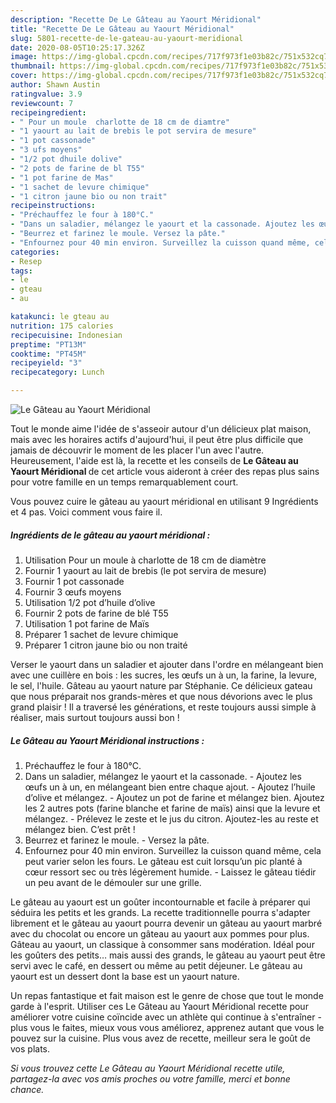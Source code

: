 ```yaml
---
description: "Recette De Le Gâteau au Yaourt Méridional"
title: "Recette De Le Gâteau au Yaourt Méridional"
slug: 5801-recette-de-le-gateau-au-yaourt-meridional
date: 2020-08-05T10:25:17.326Z
image: https://img-global.cpcdn.com/recipes/717f973f1e03b82c/751x532cq70/le-gateau-au-yaourt-meridional-photo-principale-de-la-recette.jpg
thumbnail: https://img-global.cpcdn.com/recipes/717f973f1e03b82c/751x532cq70/le-gateau-au-yaourt-meridional-photo-principale-de-la-recette.jpg
cover: https://img-global.cpcdn.com/recipes/717f973f1e03b82c/751x532cq70/le-gateau-au-yaourt-meridional-photo-principale-de-la-recette.jpg
author: Shawn Austin
ratingvalue: 3.9
reviewcount: 7
recipeingredient:
- " Pour un moule  charlotte de 18 cm de diamtre"
- "1 yaourt au lait de brebis le pot servira de mesure"
- "1 pot cassonade"
- "3 ufs moyens"
- "1/2 pot dhuile dolive"
- "2 pots de farine de bl T55"
- "1 pot farine de Mas"
- "1 sachet de levure chimique"
- "1 citron jaune bio ou non trait"
recipeinstructions:
- "Préchauffez le four à 180°C."
- "Dans un saladier, mélangez le yaourt et la cassonade. Ajoutez les œufs un à un, en mélangeant bien entre chaque ajout. Ajoutez l’huile d’olive et mélangez. Ajoutez un pot de farine et mélangez bien. Ajoutez les 2 autres pots (farine blanche et farine de maïs) ainsi que la levure et mélangez. Prélevez le zeste et le jus du citron. Ajoutez-les au reste et mélangez bien. C’est prêt !"
- "Beurrez et farinez le moule. Versez la pâte."
- "Enfournez pour 40 min environ. Surveillez la cuisson quand même, cela peut varier selon les fours. Le gâteau est cuit lorsqu’un pic planté à cœur ressort sec ou très légèrement humide. Laissez le gâteau tiédir un peu avant de le démouler sur une grille."
categories:
- Resep
tags:
- le
- gteau
- au

katakunci: le gteau au 
nutrition: 175 calories
recipecuisine: Indonesian
preptime: "PT13M"
cooktime: "PT45M"
recipeyield: "3"
recipecategory: Lunch

---
```



![Le Gâteau au Yaourt Méridional](https://img-global.cpcdn.com/recipes/717f973f1e03b82c/751x532cq70/le-gateau-au-yaourt-meridional-photo-principale-de-la-recette.jpg)

Tout le monde aime l'idée de s'asseoir autour d'un délicieux plat maison, mais avec les horaires actifs d'aujourd'hui, il peut être plus difficile que jamais de découvrir le moment de les placer l'un avec l'autre. Heureusement, l'aide est là, la recette et les conseils de <strong> Le Gâteau au Yaourt Méridional </strong> de cet article vous aideront à créer des repas plus sains pour votre famille en un temps remarquablement court.

<!--inarticleads1-->

Vous pouvez cuire le gâteau au yaourt méridional en utilisant 9 Ingrédients et 4 pas. Voici comment vous faire il.

##### Ingrédients de le gâteau au yaourt méridional :

1. Utilisation  Pour un moule à charlotte de 18 cm de diamètre
1. Fournir 1 yaourt au lait de brebis (le pot servira de mesure)
1. Fournir 1 pot cassonade
1. Fournir 3 œufs moyens
1. Utilisation 1/2 pot d’huile d’olive
1. Fournir 2 pots de farine de blé T55
1. Utilisation 1 pot farine de Maïs
1. Préparer 1 sachet de levure chimique
1. Préparer 1 citron jaune bio ou non traité


Verser le yaourt dans un saladier et ajouter dans l&#39;ordre en mélangeant bien avec une cuillère en bois : les sucres, les œufs un à un, la farine, la levure, le sel, l&#39;huile. Gâteau au yaourt nature par Stéphanie. Ce délicieux gateau que nous préparait nos grands-mères et que nous dévorions avec le plus grand plaisir ! Il a traversé les générations, et reste toujours aussi simple à réaliser, mais surtout toujours aussi bon ! 

<!--inarticleads2-->

##### Le Gâteau au Yaourt Méridional instructions :

1. Préchauffez le four à 180°C.
1. Dans un saladier, mélangez le yaourt et la cassonade. - Ajoutez les œufs un à un, en mélangeant bien entre chaque ajout. - Ajoutez l’huile d’olive et mélangez. - Ajoutez un pot de farine et mélangez bien. Ajoutez les 2 autres pots (farine blanche et farine de maïs) ainsi que la levure et mélangez. - Prélevez le zeste et le jus du citron. Ajoutez-les au reste et mélangez bien. C’est prêt !
1. Beurrez et farinez le moule. - Versez la pâte.
1. Enfournez pour 40 min environ. Surveillez la cuisson quand même, cela peut varier selon les fours. Le gâteau est cuit lorsqu’un pic planté à cœur ressort sec ou très légèrement humide. - Laissez le gâteau tiédir un peu avant de le démouler sur une grille.


Le gâteau au yaourt est un goûter incontournable et facile à préparer qui séduira les petits et les grands. La recette traditionnelle pourra s&#39;adapter librement et le gâteau au yaourt pourra devenir un gâteau au yaourt marbré avec du chocolat ou encore un gâteau au yaourt aux pommes pour plus. Gâteau au yaourt, un classique à consommer sans modération. Idéal pour les goûters des petits… mais aussi des grands, le gâteau au yaourt peut être servi avec le café, en dessert ou même au petit déjeuner. Le gâteau au yaourt est un dessert dont la base est un yaourt nature. 

<!--inarticleads1-->

<p>
Un repas fantastique et fait maison est le genre de chose que tout le monde garde à l'esprit. Utiliser ces Le Gâteau au Yaourt Méridional recette pour améliorer votre cuisine coïncide avec un athlète qui continue à s'entraîner - plus vous le faites, mieux vous vous améliorez, apprenez autant que vous le pouvez sur la cuisine. Plus vous avez de recette, meilleur sera le goût de vos plats.
</p>

<p>
<i>Si vous trouvez cette Le Gâteau au Yaourt Méridional recette utile, partagez-la avec vos amis proches ou votre famille, merci et bonne chance.</i>
</p>
